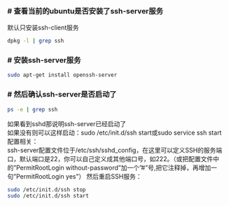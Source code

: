 ### # 查看当前的ubuntu是否安装了ssh-server服务
默认只安装ssh-client服务
```sh
dpkg -l | grep ssh
```
### # 安装ssh-server服务
```sh
sudo apt-get install openssh-server
```
### # 然后确认ssh-server是否启动了
```sh
ps -e | grep ssh
```
如果看到sshd那说明ssh-server已经启动了  
如果没有则可以这样启动：sudo /etc/init.d/ssh start或sudo service ssh start
配置相关：   
ssh-server配置文件位于/etc/ssh/sshd_config，在这里可以定义SSH的服务端口，默认端口是22，你可以自己定义成其他端口号，如222。（或把配置文件中的”PermitRootLogin without-password”加一个”#”号,把它注释掉，再增加一句”PermitRootLogin yes”） 
然后重启SSH服务：   
```sh
sudo /etc/init.d/ssh stop   
sudo /etc/init.d/ssh start  
```
